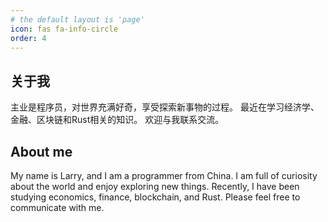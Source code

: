```yaml
---
# the default layout is 'page'
icon: fas fa-info-circle
order: 4
---
```


## 关于我

主业是程序员，对世界充满好奇，享受探索新事物的过程。
最近在学习经济学、金融、区块链和Rust相关的知识。
欢迎与我联系交流。


## About me

My name is Larry, and I am a programmer from China.
I am full of curiosity about the world and enjoy exploring new things.
Recently, I have been studying economics, finance, blockchain, and Rust.
Please feel free to communicate with me.
